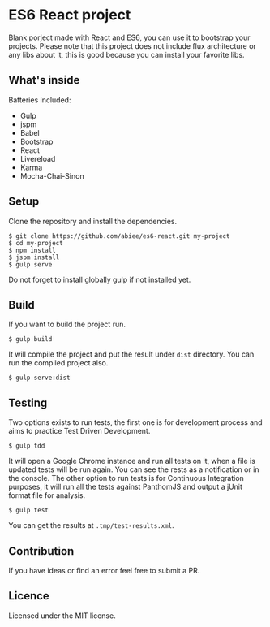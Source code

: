 ES6 React project
======================
Blank porject made with React and ES6, you can use it to bootstrap your projects. Please note that this project does not include flux architecture or any libs about it, this is good because you can install your favorite libs.

What's inside
----------------
Batteries included:
 - Gulp
 - jspm
 - Babel
 - Bootstrap
 - React
 - Livereload
 - Karma
 - Mocha-Chai-Sinon

Setup
-----
Clone the repository and install the dependencies.

    $ git clone https://github.com/abiee/es6-react.git my-project
    $ cd my-project
    $ npm install
    $ jspm install
    $ gulp serve

Do not forget to install globally gulp if not installed yet.

Build
------
If you want to build the project run.

    $ gulp build

It will compile the project and put the result under `dist` directory. You can run the compiled project also.

    $ gulp serve:dist

Testing
---------
Two options exists to run tests, the first one is for development process and aims to practice Test Driven Development.

    $ gulp tdd

It will open a Google Chrome instance and run all tests on it, when a file is updated tests will be run again. You can see the rests as a notification or in the console.
The other option to run tests is for Continuous Integration purposes, it will run all the tests against PanthomJS and output a jUnit format file for analysis.
    
    $ gulp test

You can get the results at `.tmp/test-results.xml`.

Contribution
---------------
If you have ideas or find an error feel free to submit a PR.

Licence
-------
Licensed under the MIT license.

